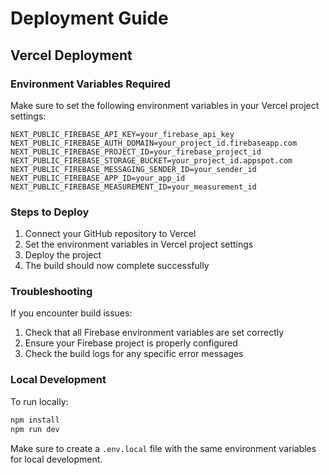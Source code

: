 # Deployment Guide

## Vercel Deployment

### Environment Variables Required

Make sure to set the following environment variables in your Vercel project settings:

```
NEXT_PUBLIC_FIREBASE_API_KEY=your_firebase_api_key
NEXT_PUBLIC_FIREBASE_AUTH_DOMAIN=your_project_id.firebaseapp.com
NEXT_PUBLIC_FIREBASE_PROJECT_ID=your_firebase_project_id
NEXT_PUBLIC_FIREBASE_STORAGE_BUCKET=your_project_id.appspot.com
NEXT_PUBLIC_FIREBASE_MESSAGING_SENDER_ID=your_sender_id
NEXT_PUBLIC_FIREBASE_APP_ID=your_app_id
NEXT_PUBLIC_FIREBASE_MEASUREMENT_ID=your_measurement_id
```

### Steps to Deploy

1. Connect your GitHub repository to Vercel
2. Set the environment variables in Vercel project settings
3. Deploy the project
4. The build should now complete successfully

### Troubleshooting

If you encounter build issues:

1. Check that all Firebase environment variables are set correctly
2. Ensure your Firebase project is properly configured
3. Check the build logs for any specific error messages

### Local Development

To run locally:

```bash
npm install
npm run dev
```

Make sure to create a `.env.local` file with the same environment variables for local development.
